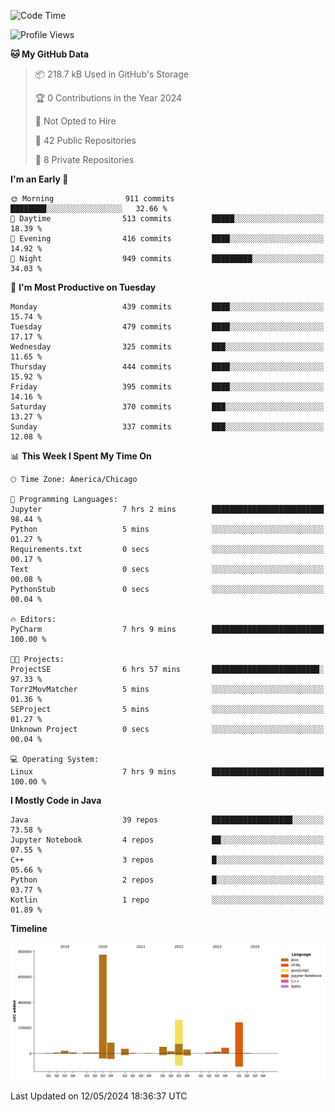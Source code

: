 <!--START_SECTION:waka-->
![Code Time](http://img.shields.io/badge/Code%20Time-394%20hrs%2051%20mins-blue)

![Profile Views](http://img.shields.io/badge/Profile%20Views-55-blue)

**🐱 My GitHub Data** 

> 📦 218.7 kB Used in GitHub's Storage 
 > 
> 🏆 0 Contributions in the Year 2024
 > 
> 🚫 Not Opted to Hire
 > 
> 📜 42 Public Repositories 
 > 
> 🔑 8 Private Repositories 
 > 
**I'm an Early 🐤** 

```text
🌞 Morning                911 commits         ████████░░░░░░░░░░░░░░░░░   32.66 % 
🌆 Daytime                513 commits         █████░░░░░░░░░░░░░░░░░░░░   18.39 % 
🌃 Evening                416 commits         ████░░░░░░░░░░░░░░░░░░░░░   14.92 % 
🌙 Night                  949 commits         █████████░░░░░░░░░░░░░░░░   34.03 % 
```
📅 **I'm Most Productive on Tuesday** 

```text
Monday                   439 commits         ████░░░░░░░░░░░░░░░░░░░░░   15.74 % 
Tuesday                  479 commits         ████░░░░░░░░░░░░░░░░░░░░░   17.17 % 
Wednesday                325 commits         ███░░░░░░░░░░░░░░░░░░░░░░   11.65 % 
Thursday                 444 commits         ████░░░░░░░░░░░░░░░░░░░░░   15.92 % 
Friday                   395 commits         ████░░░░░░░░░░░░░░░░░░░░░   14.16 % 
Saturday                 370 commits         ███░░░░░░░░░░░░░░░░░░░░░░   13.27 % 
Sunday                   337 commits         ███░░░░░░░░░░░░░░░░░░░░░░   12.08 % 
```


📊 **This Week I Spent My Time On** 

```text
🕑︎ Time Zone: America/Chicago

💬 Programming Languages: 
Jupyter                  7 hrs 2 mins        █████████████████████████   98.44 % 
Python                   5 mins              ░░░░░░░░░░░░░░░░░░░░░░░░░   01.27 % 
Requirements.txt         0 secs              ░░░░░░░░░░░░░░░░░░░░░░░░░   00.17 % 
Text                     0 secs              ░░░░░░░░░░░░░░░░░░░░░░░░░   00.08 % 
PythonStub               0 secs              ░░░░░░░░░░░░░░░░░░░░░░░░░   00.04 % 

🔥 Editors: 
PyCharm                  7 hrs 9 mins        █████████████████████████   100.00 % 

🐱‍💻 Projects: 
ProjectSE                6 hrs 57 mins       ████████████████████████░   97.33 % 
Torr2MovMatcher          5 mins              ░░░░░░░░░░░░░░░░░░░░░░░░░   01.36 % 
SEProject                5 mins              ░░░░░░░░░░░░░░░░░░░░░░░░░   01.27 % 
Unknown Project          0 secs              ░░░░░░░░░░░░░░░░░░░░░░░░░   00.04 % 

💻 Operating System: 
Linux                    7 hrs 9 mins        █████████████████████████   100.00 % 
```

**I Mostly Code in Java** 

```text
Java                     39 repos            ██████████████████░░░░░░░   73.58 % 
Jupyter Notebook         4 repos             ██░░░░░░░░░░░░░░░░░░░░░░░   07.55 % 
C++                      3 repos             █░░░░░░░░░░░░░░░░░░░░░░░░   05.66 % 
Python                   2 repos             █░░░░░░░░░░░░░░░░░░░░░░░░   03.77 % 
Kotlin                   1 repo              ░░░░░░░░░░░░░░░░░░░░░░░░░   01.89 % 
```



**Timeline**

![Lines of Code chart](https://raw.githubusercontent.com/phanijsp/phanijsp/main/assets/bar_graph.png)


 Last Updated on 12/05/2024 18:36:37 UTC
<!--END_SECTION:waka-->
